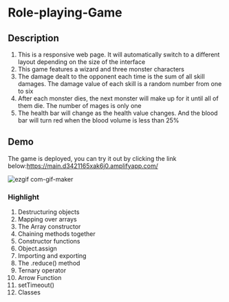 # Role-playing-Game
## Description
1. This is a responsive web page. It will automatically switch to a different layout depending on the size of the interface
2. This game features a wizard and three monster characters
3. The damage dealt to the opponent each time is the sum of all skill damages. The damage value of each skill is a random number from one to six
4. After each monster dies, the next monster will make up for it until all of them die. The number of mages is only one
5. The health bar will change as the health value changes. And the blood bar will turn red when the blood volume is less than 25%

## Demo
The game is deployed, you can try it out by clicking the link below:https://main.d3421165xak6j0.amplifyapp.com/

![ezgif com-gif-maker](https://user-images.githubusercontent.com/61951792/161401892-9879abe9-3890-4ce8-a515-b69078e84acf.gif)

### Highlight
1. Destructuring objects
2. Mapping over arrays
3. The Array constructor
4. Chaining methods together
5. Constructor functions
6. Object.assign
7. Importing and exporting
8. The .reduce() method
9. Ternary operator
10. Arrow Function
11. setTimeout()
12. Classes
